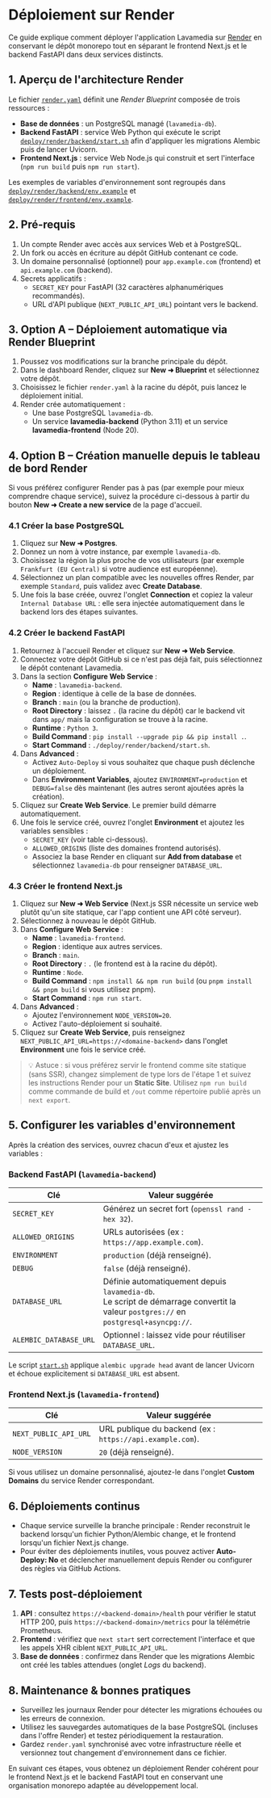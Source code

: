 # Déploiement sur Render

Ce guide explique comment déployer l'application Lavamedia sur [Render](https://render.com) en conservant le dépôt monorepo tout en séparant le frontend Next.js et le backend FastAPI dans deux services distincts.

## 1. Aperçu de l'architecture Render

Le fichier [`render.yaml`](../../render.yaml) définit une *Render Blueprint* composée de trois ressources :

- **Base de données** : un PostgreSQL managé (`lavamedia-db`).
- **Backend FastAPI** : service Web Python qui exécute le script [`deploy/render/backend/start.sh`](../../deploy/render/backend/start.sh) afin d'appliquer les migrations Alembic puis de lancer Uvicorn.
- **Frontend Next.js** : service Web Node.js qui construit et sert l'interface (`npm run build` puis `npm run start`).

Les exemples de variables d'environnement sont regroupés dans [`deploy/render/backend/env.example`](../../deploy/render/backend/env.example) et [`deploy/render/frontend/env.example`](../../deploy/render/frontend/env.example).

## 2. Pré-requis

1. Un compte Render avec accès aux services Web et à PostgreSQL.
2. Un fork ou accès en écriture au dépôt GitHub contenant ce code.
3. Un domaine personnalisé (optionnel) pour `app.example.com` (frontend) et `api.example.com` (backend).
4. Secrets applicatifs :
   - `SECRET_KEY` pour FastAPI (32 caractères alphanumériques recommandés).
   - URL d'API publique (`NEXT_PUBLIC_API_URL`) pointant vers le backend.

## 3. Option A – Déploiement automatique via Render Blueprint

1. Poussez vos modifications sur la branche principale du dépôt.
2. Dans le dashboard Render, cliquez sur **New ➜ Blueprint** et sélectionnez votre dépôt.
3. Choisissez le fichier `render.yaml` à la racine du dépôt, puis lancez le déploiement initial.
4. Render crée automatiquement :
   - Une base PostgreSQL `lavamedia-db`.
   - Un service **lavamedia-backend** (Python 3.11) et un service **lavamedia-frontend** (Node 20).

## 4. Option B – Création manuelle depuis le tableau de bord Render

Si vous préférez configurer Render pas à pas (par exemple pour mieux comprendre chaque service), suivez la procédure ci-dessous à partir du bouton **New ➜ Create a new service** de la page d'accueil.

### 4.1 Créer la base PostgreSQL

1. Cliquez sur **New ➜ Postgres**.
2. Donnez un nom à votre instance, par exemple `lavamedia-db`.
3. Choisissez la région la plus proche de vos utilisateurs (par exemple `Frankfurt (EU Central)` si votre audience est européenne).
4. Sélectionnez un plan compatible avec les nouvelles offres Render, par exemple `Standard`, puis validez avec **Create Database**.
5. Une fois la base créée, ouvrez l'onglet **Connection** et copiez la valeur `Internal Database URL` : elle sera injectée automatiquement dans le backend lors des étapes suivantes.

### 4.2 Créer le backend FastAPI

1. Retournez à l'accueil Render et cliquez sur **New ➜ Web Service**.
2. Connectez votre dépôt GitHub si ce n'est pas déjà fait, puis sélectionnez le dépôt contenant Lavamedia.
3. Dans la section **Configure Web Service** :
   - **Name** : `lavamedia-backend`.
   - **Region** : identique à celle de la base de données.
   - **Branch** : `main` (ou la branche de production).
   - **Root Directory** : laissez `.` (la racine du dépôt) car le backend vit dans `app/` mais la configuration se trouve à la racine.
   - **Runtime** : `Python 3`.
   - **Build Command** : `pip install --upgrade pip && pip install .`.
   - **Start Command** : `./deploy/render/backend/start.sh`.
4. Dans **Advanced** :
   - Activez `Auto-Deploy` si vous souhaitez que chaque push déclenche un déploiement.
   - Dans **Environment Variables**, ajoutez `ENVIRONMENT=production` et `DEBUG=false` dès maintenant (les autres seront ajoutées après la création).
5. Cliquez sur **Create Web Service**. Le premier build démarre automatiquement.
6. Une fois le service créé, ouvrez l'onglet **Environment** et ajoutez les variables sensibles :
   - `SECRET_KEY` (voir table ci-dessous).
   - `ALLOWED_ORIGINS` (liste des domaines frontend autorisés).
   - Associez la base Render en cliquant sur **Add from database** et sélectionnez `lavamedia-db` pour renseigner `DATABASE_URL`.

### 4.3 Créer le frontend Next.js

1. Cliquez sur **New ➜ Web Service** (Next.js SSR nécessite un service web plutôt qu'un site statique, car l'app contient une API côté serveur).
2. Sélectionnez à nouveau le dépôt GitHub.
3. Dans **Configure Web Service** :
   - **Name** : `lavamedia-frontend`.
   - **Region** : identique aux autres services.
   - **Branch** : `main`.
   - **Root Directory** : `.` (le frontend est à la racine du dépôt).
   - **Runtime** : `Node`.
   - **Build Command** : `npm install && npm run build` (ou `pnpm install && pnpm build` si vous utilisez pnpm).
   - **Start Command** : `npm run start`.
4. Dans **Advanced** :
   - Ajoutez l'environnement `NODE_VERSION=20`.
   - Activez l'auto-déploiement si souhaité.
5. Cliquez sur **Create Web Service**, puis renseignez `NEXT_PUBLIC_API_URL=https://<domaine-backend>` dans l'onglet **Environment** une fois le service créé.

> 💡 Astuce : si vous préférez servir le frontend comme site statique (sans SSR), changez simplement de type lors de l'étape 1 et suivez les instructions Render pour un **Static Site**. Utilisez `npm run build` comme commande de build et `/out` comme répertoire publié après un `next export`.

## 5. Configurer les variables d'environnement

Après la création des services, ouvrez chacun d'eux et ajustez les variables :

### Backend FastAPI (`lavamedia-backend`)

| Clé | Valeur suggérée |
|-----|-----------------|
| `SECRET_KEY` | Générez un secret fort (`openssl rand -hex 32`). |
| `ALLOWED_ORIGINS` | URLs autorisées (ex : `https://app.example.com`). |
| `ENVIRONMENT` | `production` (déjà renseigné). |
| `DEBUG` | `false` (déjà renseigné). |
| `DATABASE_URL` | Définie automatiquement depuis `lavamedia-db`.<br>Le script de démarrage convertit la valeur `postgres://` en `postgresql+asyncpg://`. |
| `ALEMBIC_DATABASE_URL` | Optionnel : laissez vide pour réutiliser `DATABASE_URL`. |

Le script [`start.sh`](../../deploy/render/backend/start.sh) applique `alembic upgrade head` avant de lancer Uvicorn et échoue explicitement si `DATABASE_URL` est absent.

### Frontend Next.js (`lavamedia-frontend`)

| Clé | Valeur suggérée |
|-----|-----------------|
| `NEXT_PUBLIC_API_URL` | URL publique du backend (ex : `https://api.example.com`). |
| `NODE_VERSION` | `20` (déjà renseigné). |

Si vous utilisez un domaine personnalisé, ajoutez-le dans l'onglet **Custom Domains** du service Render correspondant.

## 6. Déploiements continus

- Chaque service surveille la branche principale : Render reconstruit le backend lorsqu'un fichier Python/Alembic change, et le frontend lorsqu'un fichier Next.js change.
- Pour éviter des déploiements inutiles, vous pouvez activer **Auto-Deploy: No** et déclencher manuellement depuis Render ou configurer des règles via GitHub Actions.

## 7. Tests post-déploiement

1. **API** : consultez `https://<backend-domain>/health` pour vérifier le statut HTTP 200, puis `https://<backend-domain>/metrics` pour la télémétrie Prometheus.
2. **Frontend** : vérifiez que `next start` sert correctement l'interface et que les appels XHR ciblent `NEXT_PUBLIC_API_URL`.
3. **Base de données** : confirmez dans Render que les migrations Alembic ont créé les tables attendues (onglet *Logs* du backend).

## 8. Maintenance & bonnes pratiques

- Surveillez les journaux Render pour détecter les migrations échouées ou les erreurs de connexion.
- Utilisez les sauvegardes automatiques de la base PostgreSQL (incluses dans l'offre Render) et testez périodiquement la restauration.
- Gardez `render.yaml` synchronisé avec votre infrastructure réelle et versionnez tout changement d'environnement dans ce fichier.

En suivant ces étapes, vous obtenez un déploiement Render cohérent pour le frontend Next.js et le backend FastAPI tout en conservant une organisation monorepo adaptée au développement local.
